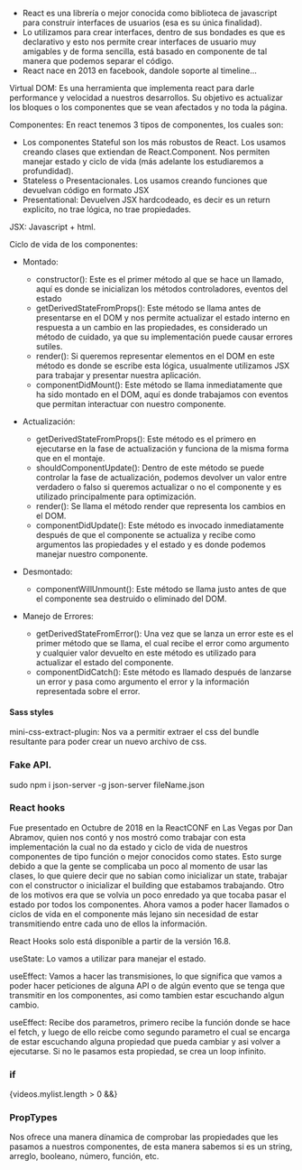 - React es una librería o mejor conocida como biblioteca de javascript para construir interfaces de usuarios (esa es su única finalidad).
- Lo utilizamos para crear interfaces, dentro de sus bondades es que es declarativo y esto nos permite crear interfaces de usuario muy amigables y de forma sencilla, está basado en componente de tal manera que podemos separar el código.
- React nace en 2013 en facebook, dandole soporte al timeline...

Virtual DOM: Es una herramienta que implementa react para darle performance y velocidad a nuestros desarrollos. Su objetivo es actualizar los bloques o los componentes que se vean afectados y no toda la página.


Componentes: En react tenemos 3 tipos de componentes, los cuales son:
  - Los componentes Stateful son los más robustos de React. Los usamos creando clases que extiendan de React.Component. Nos permiten manejar estado y ciclo de vida (más adelante los estudiaremos a profundidad).
  - Stateless o Presentacionales. Los usamos creando funciones que devuelvan código en formato JSX
  - Presentational: Devuelven JSX hardcodeado, es decir es un return explicito, no trae lógica, no trae propiedades.



JSX: Javascript + html.

Ciclo de vida de los componentes:

  - Montado:
    - constructor(): Este es el primer método al que se hace un llamado, aquí es donde se inicializan los métodos controladores, eventos del estado
    - getDerivedStateFromProps(): Este método se llama antes de presentarse en el DOM y nos permite actualizar el estado interno en respuesta a un cambio en las propiedades, es considerado un método de cuidado, ya que su implementación puede causar errores sutiles.
    - render(): Si queremos representar elementos en el DOM en este método es donde se escribe esta lógica, usualmente utilizamos JSX para trabajar y presentar nuestra aplicación.
    - componentDidMount(): Este método se llama inmediatamente que ha sido montado en el DOM, aquí es donde trabajamos con eventos que permitan interactuar con nuestro componente.


  - Actualización:
    - getDerivedStateFromProps(): Este método es el primero en ejecutarse en la fase de actualización y funciona de la misma forma que en el montaje.
    - shouldComponentUpdate(): Dentro de este método se puede controlar la fase de actualización, podemos devolver un valor entre verdadero o falso si queremos actualizar o no el componente y es utilizado principalmente para optimización.
    - render(): Se llama el método render que representa los cambios en el DOM.
    - componentDidUpdate(): Este método es invocado inmediatamente después de que el componente se actualiza y recibe como argumentos las propiedades y el estado y es donde podemos manejar nuestro componente.


  - Desmontado:
    - componentWillUnmount(): Este método se llama justo antes de que el componente sea destruido o eliminado del DOM.


  - Manejo de Errores:
    - getDerivedStateFromError(): Una vez que se lanza un error este es el primer método que se llama, el cual recibe el error como argumento y cualquier valor devuelto en este método es utilizado para actualizar el estado del componente.
    - componentDidCatch(): Este método es llamado después de lanzarse un error y pasa como argumento el error y la información representada sobre el error.

#### Sass styles
mini-css-extract-plugin: Nos va a permitir extraer el css del bundle resultante para poder crear un nuevo archivo de css.


### Fake API.
sudo npm i json-server -g
 json-server fileName.json

### React hooks
Fue presentado en Octubre de 2018 en la ReactCONF en Las Vegas por Dan Abramov, quien nos contó y nos mostró como trabajar con esta implementación la cual no da estado y ciclo de vida de nuestros componentes de tipo función o mejor conocidos como states.
Esto surge debido a que la gente se complicaba un poco al momento de usar las clases, lo que quiere decir que no sabian como inicializar un state, trabajar con el constructor o inicializar el building que estabamos trabajando.
Otro de los motivos era que se volvia un poco enredado ya que tocaba pasar el estado por todos los componentes. Ahora vamos a poder hacer llamados o ciclos de vida en el componente más lejano sin necesidad de estar transmitiendo entre cada uno de ellos la información.

React Hooks solo está disponible a partir de la versión 16.8.

useState: Lo vamos a utilizar para manejar el estado.

useEffect: Vamos a hacer las transmisiones, lo que significa que vamos a poder hacer peticiones de alguna API o de algún evento que se tenga que transmitir en los componentes, asi como tambien estar escuchando algun cambio.

useEffect: Recibe dos parametros, primero recibe la función donde se hace el fetch, y luego de ello reicbe como segundo parametro el cual se encarga de estar escuchando alguna propiedad que pueda cambiar y asi volver a ejecutarse.
Si no le pasamos esta propiedad, se crea un loop infinito.


### if 
{videos.mylist.length > 0 &&}

### PropTypes
Nos ofrece una manera dínamica de comprobar las propiedades que les pasamos a nuestros componentes, de esta manera sabemos si es un string, arreglo, booleano, número, función, etc.
